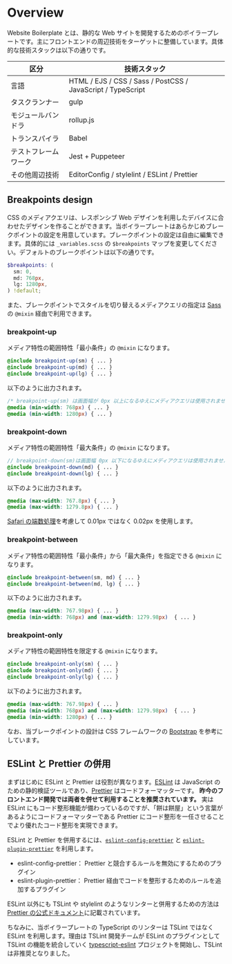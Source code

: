 # Overview

Website Boilerplate とは、静的な Web サイトを開発するためのボイラープレートです。主にフロントエンドの周辺技術をターゲットに整備しています。具体的な技術スタックは以下の通りです。

| 区分 | 技術スタック |
| --- | --- |
| 言語 | HTML / EJS / CSS / Sass / PostCSS / JavaScript / TypeScript |
| タスクランナー | gulp |
| モジュールバンドラ | rollup.js |
| トランスパイラ | Babel |
| テストフレームワーク | Jest + Puppeteer |
| その他周辺技術 | EditorConfig / stylelint / ESLint / Prettier |

## Breakpoints design

CSS のメディアクエリは、レスポンシブ Web デザインを利用したデバイスに合わせたデザインを作ることができます。当ボイラープレートはあらかじめブレークポイントの設定を用意しています。ブレークポイントの設定は自由に編集できます。具体的には `_variables.scss` の `$breakpoints` マップを変更してください。デフォルトのブレークポイントは以下の通りです。

```scss
$breakpoints: (
  sm: 0,
  md: 768px,
  lg: 1280px,
) !default;
```

また、ブレークポイントでスタイルを切り替えるメディアクエリの指定は [Sass](https://sass-lang.com/) の `@mixin` 経由で利用できます。

### breakpoint-up

メディア特性の範囲特性「最小条件」の `@mixin` になります。

```scss
@include breakpoint-up(sm) { ... }
@include breakpoint-up(md) { ... }
@include breakpoint-up(lg) { ... }
```

以下のように出力されます。

```css
/* breakpoint-up(sm) は画面幅が 0px 以上になるゆえにメディアクエリは使用されません。 */
@media (min-width: 768px) { ... }
@media (min-width: 1280px) { ... }
```

### breakpoint-down

メディア特性の範囲特性「最大条件」の `@mixin` になります。

```scss
// breakpoint-down(sm)は画面幅 0px 以下になるゆえにメディアクエリは使用されません。
@include breakpoint-down(md) { ... }
@include breakpoint-down(lg) { ... }
```

以下のように出力されます。

```css
@media (max-width: 767.8px) { ... }
@media (max-width: 1279.8px) { ... }
```

[Safari の端数処理](https://bugs.webkit.org/show_bug.cgi?id=178261)を考慮して 0.01px ではなく 0.02px を使用します。

### breakpoint-between

メディア特性の範囲特性「最小条件」から「最大条件」を指定できる `@mixin` になります。

```scss
@include breakpoint-between(sm, md) { ... }
@include breakpoint-between(md, lg) { ... }
```

以下のように出力されます。

```css
@media (max-width: 767.98px) { ... }
@media (min-width: 768px) and (max-width: 1279.98px)  { ... }
```

### breakpoint-only

メディア特性の範囲特性を限定する `@mixin` になります。

```scss
@include breakpoint-only(sm) { ... }
@include breakpoint-only(md) { ... }
@include breakpoint-only(lg) { ... }
```

以下のように出力されます。

```css
@media (max-width: 767.98px) { ... }
@media (min-width: 768px) and (max-width: 1279.98px)  { ... }
@media (min-width: 1280px) { ... }
```

なお、当ブレークポイントの設計は CSS フレームワークの [Bootstrap](https://getbootstrap.com/) を参考にしています。

## ESLint と Prettier の併用

まずはじめに ESLint と Prettier は役割が異なります。[ESLint](https://eslint.org/) は JavaScript のための静的検証ツールであり、[Prettier](https://prettier.io/) はコードフォーマッターです。 **昨今のフロントエンド開発では両者を併せて利用することを推奨されています。** 実は ESLint にもコード整形機能が備わっているのですが、「餅は餅屋」という言葉があるようにコードフォーマッターである Prettier にコード整形を一任させることでより優れたコード整形を実現できます。

ESLint と Prettier を併用するには、[`eslint-config-prettier`](https://github.com/prettier/eslint-config-prettier) と [`eslint-plugin-prettier`](https://github.com/prettier/eslint-plugin-prettier) を利用します。

- eslint-config-prettier： Prettier と競合するルールを無効にするためのプラグイン
- eslint-plugin-prettier： Prettier 経由でコードを整形するためのルールを追加するプラグイン

ESLint 以外にも TSLint や stylelint のようなリンターと併用するための方法は [Prettier の公式ドキュメント](https://prettier.io/docs/en/integrating-with-linters.html)に記載されています。

ちなみに、当ボイラープレートの TypeScript のリンターは TSLint ではなく ESLint を利用します。理由は TSLint 開発チームが ESLint のプラグインとして TSLint の機能を統合していく [typescript-eslint](https://github.com/typescript-eslint/typescript-eslint) プロジェクトを開始し、TSLint は非推奨となりました。
